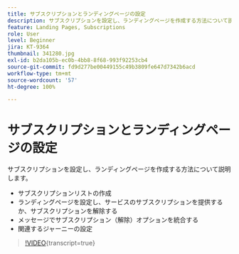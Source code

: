 ```yaml
---
title: サブスクリプションとランディングページの設定
description: サブスクリプションを設定し、ランディングページを作成する方法について説明します。
feature: Landing Pages, Subscriptions
role: User
level: Beginner
jira: KT-9364
thumbnail: 341280.jpg
exl-id: b2da105b-ec0b-4bb8-8f68-993f92253cb4
source-git-commit: fd9d277be00449155c49b3809fe647d7342b6acd
workflow-type: tm+mt
source-wordcount: '57'
ht-degree: 100%

---
```


# サブスクリプションとランディングページの設定

サブスクリプションを設定し、ランディングページを作成する方法について説明します。

* サブスクリプションリストの作成
* ランディングページを設定し、サービスのサブスクリプションを提供するか、サブスクリプションを解除する
* メッセージでサブスクリプション（解除）オプションを統合する
* 関連するジャーニーの設定

>[!VIDEO](https://video.tv.adobe.com/v/344400?quality=12&learn=on&captions=jpn){transcript=true}

